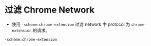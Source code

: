 # 过滤 Chrome Network

 - 使用 <code>-scheme:chrome-extension</code> 过滤 network 中 protocol 为 <code>chrome-extension</code> 的请求。

```
-scheme:chrome-extension
```

 